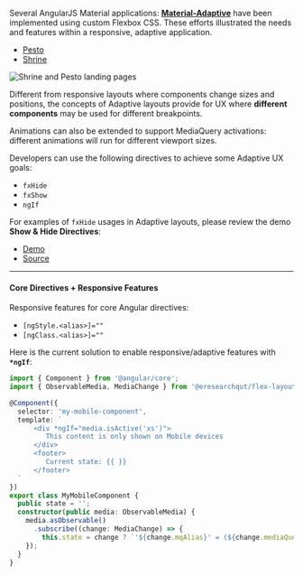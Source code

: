 Several AngularJS Material applications: **[Material-Adaptive](https://github.com/angular/material-adaptive/tree/master/shrine)**
have been implemented using custom Flexbox CSS. These efforts illustrated the needs and features
within a responsive, adaptive application.

* [Pesto](https://material-adaptive.firebaseapp.com/pesto/app/dist.html#/home)
* [Shrine](https://material-adaptive.firebaseapp.com/shrine/app/dist.html)

![Shrine and Pesto landing pages](https://cloud.githubusercontent.com/assets/210413/20029970/44c16d64-a329-11e6-9a9a-bd00561ea936.png)

Different from responsive layouts where components change sizes and positions, the concepts of Adaptive layouts
provide for UX where  **different components** may be used for different breakpoints.

Animations can also be extended to support MediaQuery activations: different animations will run
for different viewport sizes.

Developers can use the following directives to achieve some Adaptive UX goals:

* `fxHide`
* `fxShow`
* `ngIf`

For examples of `fxHide` usages in Adaptive layouts, please review the demo **Show & Hide Directives**:

* [Demo](https://tburleson-layouts-demos.firebaseapp.com/#/responsive)
* [Source](https://github.com/angular/flex-layout/blob/master/src/apps/demo-app/src/app/responsive/responsive-show-hide/responsive-show-hide.component.ts#L15)

----

#### Core Directives + Responsive Features

Responsive features for core Angular directives:

* `[ngStyle.<alias>]=""`
* `[ngClass.<alias>]=""`

Here is the current solution to enable responsive/adaptive features with **`*ngIf`**:

```typescript
import { Component } from '@angular/core';
import { ObservableMedia, MediaChange } from '@eresearchqut/flex-layout';

@Component({
  selector: 'my-mobile-component',
  template: `
      <div *ngIf="media.isActive('xs')">
         This content is only shown on Mobile devices
      </div>
      <footer>
         Current state: {{ }}
      </footer>
  `
})
export class MyMobileComponent {
  public state = '';
  constructor(public media: ObservableMedia) {
    media.asObservable()
      .subscribe((change: MediaChange) => {
        this.state = change ? `'${change.mqAlias}' = (${change.mediaQuery})` : '';
    });
  }
}
```
